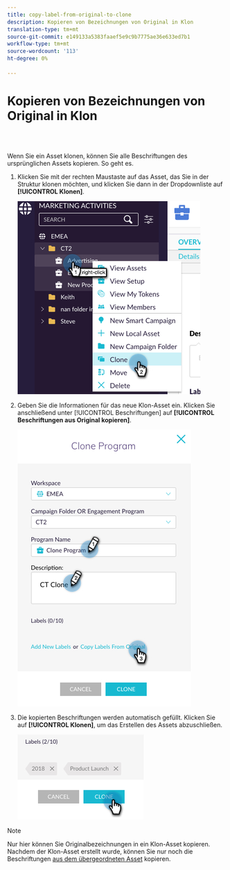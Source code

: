 ```yaml
---
title: copy-label-from-original-to-clone
description: Kopieren von Bezeichnungen von Original in Klon
translation-type: tm+mt
source-git-commit: e149133a5383faaef5e9c9b7775ae36e633ed7b1
workflow-type: tm+mt
source-wordcount: '113'
ht-degree: 0%

---
```



# Kopieren von Bezeichnungen von Original in Klon

<br> 

Wenn Sie ein Asset klonen, können Sie alle Beschriftungen des ursprünglichen Assets kopieren. So geht es.

1. Klicken Sie mit der rechten Maustaste auf das Asset, das Sie in der Struktur klonen möchten, und klicken Sie dann in der Dropdownliste auf **[!UICONTROL Klonen]**.

   ![Bild eins](/help/sky/assets/labels/copy-labels-from-original-to-clone/copy-labels-from-original-to-clone-1.jpg)

1. Geben Sie die Informationen für das neue Klon-Asset ein. Klicken Sie anschließend unter [!UICONTROL Beschriftungen] auf **[!UICONTROL Beschriftungen aus Original kopieren]**.

   ![Bild zwei](/help/sky/assets/labels/copy-labels-from-original-to-clone/copy-labels-from-original-to-clone-2.jpg)

1. Die kopierten Beschriftungen werden automatisch gefüllt. Klicken Sie auf **[!UICONTROL Klonen]**, um das Erstellen des Assets abzuschließen.

   ![Bild drei](/help/sky/assets/labels/copy-labels-from-original-to-clone/copy-labels-from-original-to-clone-3.jpg)

>[!NOTE]
>
>Nur hier können Sie Originalbezeichnungen in ein Klon-Asset kopieren. Nachdem der Klon-Asset erstellt wurde, können Sie nur noch die Beschriftungen [aus dem übergeordneten Asset](/help/sky/copy-labels-from-parent-to-child.md) kopieren.
